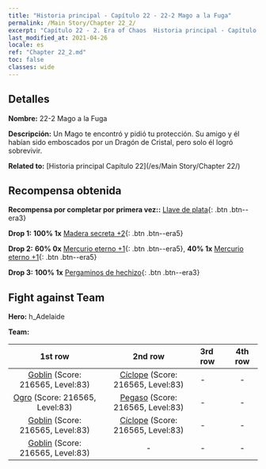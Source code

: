 ```yaml
---
title: "Historia principal - Capítulo 22 - 22-2 Mago a la Fuga"
permalink: /Main Story/Chapter 22_2/
excerpt: "Capítulo 22 - 2. Era of Chaos  Historia principal - Capítulo 22_2. 22-2 Mago a la Fuga"
last_modified_at: 2021-04-26
locale: es
ref: "Chapter 22_2.md"
toc: false
classes: wide
---
```


## Detalles

 **Nombre:** 22-2 Mago a la Fuga

 **Descripción:** Un Mago te encontró y pidió tu protección. Su amigo y él habían sido emboscados por un Dragón de Cristal, pero solo él logró sobrevivir.

 **Related to:** [Historia principal Capítulo 22](/es/Main Story/Chapter 22/)

## Recompensa obtenida

 **Recompensa por completar por primera vez::** [Llave de plata](/ItemsES/con_693/){: .btn .btn--era3}

 **Drop 1:** **100% 1x** [Madera secreta +2](/ItemsES/mat_76/){: .btn .btn--era5}

 **Drop 2:** **60% 0x** [Mercurio eterno +1](/ItemsES/mat_70/){: .btn .btn--era5}, **40% 1x** [Mercurio eterno +1](/ItemsES/mat_70/){: .btn .btn--era5}

 **Drop 3:** **100% 1x** [Pergaminos de hechizo](/ItemsES/con_694/){: .btn .btn--era3}


## Fight against Team
 **Hero:** h_Adelaide

 **Team:**


  | 1st row | 2nd row | 3rd row | 4th row |
  |:----:|:----:|:----|:----:|
  | [Goblin](/es/units/Goblin/) (Score: 216565, Level:83)  | [Cíclope](/es/units/Cyclops/) (Score: 216565, Level:83)  | - | - |
  | [Ogro](/es/units/Ogre/) (Score: 216565, Level:83)  | [Pegaso](/es/units/Pegasus/) (Score: 216565, Level:83)  | - | - |
  | [Goblin](/es/units/Goblin/) (Score: 216565, Level:83)  | [Cíclope](/es/units/Cyclops/) (Score: 216565, Level:83)  | - | - |
  | [Goblin](/es/units/Goblin/) (Score: 216565, Level:83)  | - | - | - |


